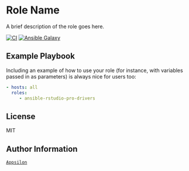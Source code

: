Role Name
=========

A brief description of the role goes here.

[![CI](https://github.com/Appsilon/ansible-rstudio-pro-drivers/workflows/CI/badge.svg)](https://github.com/Appsilon/ansible-rstudio-pro-drivers/actions/workflows/ci.yml)
[![Ansible Galaxy](https://img.shields.io/badge/ansible--galaxy-appsilon.rstudio_pro_drivers-blue.svg)](https://galaxy.ansible.com/appsilon/rstudio_pro_drivers/)

Example Playbook
----------------

Including an example of how to use your role (for instance, with variables
passed in as parameters) is always nice for users too:

```yaml
- hosts: all
  roles:
     - ansible-rstudio-pro-drivers
```

License
-------

MIT

Author Information
------------------

[`Appsilon`](https://appsilon.com/)
